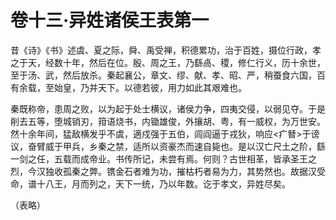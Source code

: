 # 卷十三·异姓诸侯王表第一

昔《诗》《书》述虞、夏之际，舜、禹受禅，积德累功，治于百姓，摄位行政，孝之于天，经数十年，然后在位。殷、周之王，乃繇卨、稷，修仁行义，历十余世，至于汤、武，然后放杀。秦起襄公，章文、缪、献、孝、昭、严，稍蚕食六国，百有余载，至始皇，乃并天下。以德若彼，用力如此其艰难也。

秦既称帝，患周之败，以为起于处士横议，诸侯力争，四夷交侵，以弱见夺。于是削去五等，堕城销刃，箝语烧书，内锄雄俊，外攘胡、粤，有一威权，为万世安。然十余年间，猛敌横发乎不虞，適戍强于五伯，闾阎逼于戎狄，响应<疒朁>于谤议，奋臂威于甲兵，乡秦之禁，适所以资豪杰而速自毙也。是以汉亡尺土之阶，繇一剑之任，五载而成帝业。书传所记，未尝有焉。何则？古世相革，皆承圣王之烈，今汉独收孤秦之弊。镌金石者难为功，摧枯朽者易为力，其势然也。故据汉受命，谱十八王，月而列之，天下一统，乃以年数。讫于孝文，异姓尽矣。

（表略）

